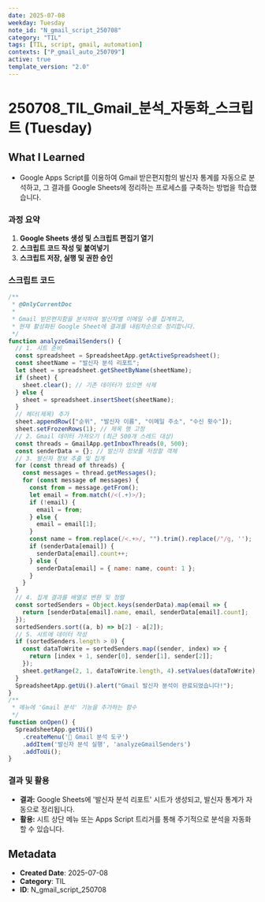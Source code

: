 ```yaml
---
date: 2025-07-08
weekday: Tuesday
note_id: "N_gmail_script_250708"
category: "TIL"
tags: [TIL, script, gmail, automation]
contexts: ["P_gmail_auto_250709"]
active: true
template_version: "2.0"
---
```

# 250708_TIL_Gmail_분석_자동화_스크립트 (Tuesday)
## What I Learned
- Google Apps Script를 이용하여 Gmail 받은편지함의 발신자 통계를 자동으로 분석하고, 그 결과를 Google Sheets에 정리하는 프로세스를 구축하는 방법을 학습했습니다.
### 과정 요약
1.  **Google Sheets 생성 및 스크립트 편집기 열기**
2.  **스크립트 코드 작성 및 붙여넣기**
3.  **스크립트 저장, 실행 및 권한 승인**
### 스크립트 코드
```javascript
/**
 * @OnlyCurrentDoc
 *
 * Gmail 받은편지함을 분석하여 발신자별 이메일 수를 집계하고,
 * 현재 활성화된 Google Sheet에 결과를 내림차순으로 정리합니다.
 */
function analyzeGmailSenders() {
  // 1. 시트 준비
  const spreadsheet = SpreadsheetApp.getActiveSpreadsheet();
  const sheetName = "발신자 분석 리포트";
  let sheet = spreadsheet.getSheetByName(sheetName);
  if (sheet) {
    sheet.clear(); // 기존 데이터가 있으면 삭제
  } else {
    sheet = spreadsheet.insertSheet(sheetName);
  }
  // 헤더(제목) 추가
  sheet.appendRow(["순위", "발신자 이름", "이메일 주소", "수신 횟수"]);
  sheet.setFrozenRows(1); // 제목 행 고정
  // 2. Gmail 데이터 가져오기 (최근 500개 스레드 대상)
  const threads = GmailApp.getInboxThreads(0, 500);
  const senderData = {}; // 발신자 정보를 저장할 객체
  // 3. 발신자 정보 추출 및 집계
  for (const thread of threads) {
    const messages = thread.getMessages();
    for (const message of messages) {
      const from = message.getFrom();
      let email = from.match(/<(.+)>/);
      if (!email) {
        email = from;
      } else {
        email = email[1];
      }
      const name = from.replace(/<.+>/, "").trim().replace(/"/g, '');
      if (senderData[email]) {
        senderData[email].count++;
      } else {
        senderData[email] = { name: name, count: 1 };
      }
    }
  }
  // 4. 집계 결과를 배열로 변환 및 정렬
  const sortedSenders = Object.keys(senderData).map(email => {
    return [senderData[email].name, email, senderData[email].count];
  });
  sortedSenders.sort((a, b) => b[2] - a[2]);
  // 5. 시트에 데이터 작성
  if (sortedSenders.length > 0) {
    const dataToWrite = sortedSenders.map((sender, index) => {
      return [index + 1, sender[0], sender[1], sender[2]];
    });
    sheet.getRange(2, 1, dataToWrite.length, 4).setValues(dataToWrite);
  }
  SpreadsheetApp.getUi().alert("Gmail 발신자 분석이 완료되었습니다!");
}
/**
 * 메뉴에 'Gmail 분석' 기능을 추가하는 함수
 */
function onOpen() {
  SpreadsheetApp.getUi()
    .createMenu('🚀 Gmail 분석 도구')
    .addItem('발신자 분석 실행', 'analyzeGmailSenders')
    .addToUi();
}
```
### 결과 및 활용
- **결과:** Google Sheets에 '발신자 분석 리포트' 시트가 생성되고, 발신자 통계가 자동으로 정리됩니다.
- **활용:** 시트 상단 메뉴 또는 Apps Script 트리거를 통해 주기적으로 분석을 자동화할 수 있습니다.
## Metadata
- **Created Date**: 2025-07-08
- **Category**: TIL
- **ID**: N_gmail_script_250708